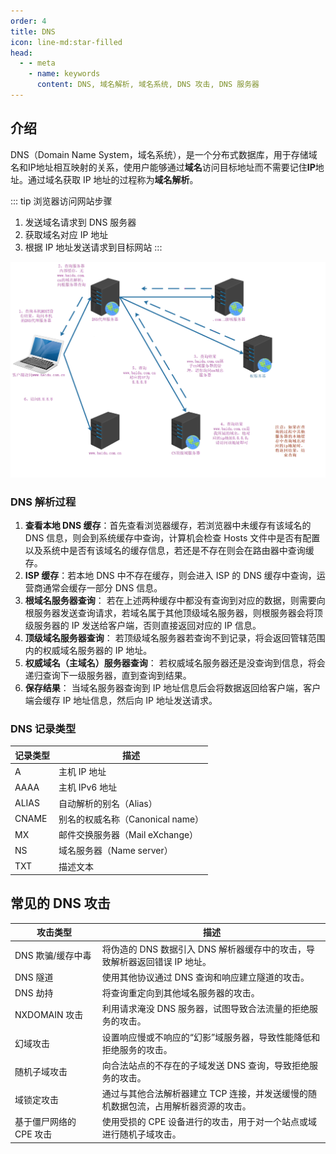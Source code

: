 ```yaml
---
order: 4
title: DNS
icon: line-md:star-filled
head:
  - - meta
    - name: keywords
      content: DNS, 域名解析, 域名系统, DNS 攻击, DNS 服务器
---
```


## 介绍

DNS（Domain Name System，域名系统），是一个分布式数据库，用于存储域名和IP地址相互映射的关系，使用户能够通过**域名**访问目标地址而不需要记住**IP**地址。通过域名获取 IP 地址的过程称为**域名解析**。

::: tip 浏览器访问网站步骤
1. 发送域名请求到 DNS 服务器
2. 获取域名对应 IP 地址
3. 根据 IP 地址发送请求到目标网站
:::

![dns](/assets/image/article/network/dns-example.png)

### DNS 解析过程

1. **查看本地 DNS 缓存**：首先查看浏览器缓存，若浏览器中未缓存有该域名的 DNS 信息，则会到系统缓存中查询，计算机会检查 Hosts 文件中是否有配置以及系统中是否有该域名的缓存信息，若还是不存在则会在路由器中查询缓存。
2. **ISP 缓存**：若本地 DNS 中不存在缓存，则会进入 ISP 的 DNS 缓存中查询，运营商通常会缓存一部分 DNS 信息。
3. **根域名服务器查询**： 若在上述两种缓存中都没有查询到对应的数据，则需要向根服务器发送查询请求，若域名属于其他顶级域名服务器，则根服务器会将顶级服务器的 IP 发送给客户端，否则直接返回对应的 IP 信息。
4. **顶级域名服务器查询**： 若顶级域名服务器若查询不到记录，将会返回管辖范围内的权威域名服务器的 IP 地址。
5. **权威域名（主域名）服务器查询**： 若权威域名服务器还是没查询到信息，将会递归查询下一级服务器，直到查询到结果。
6. **保存结果**： 当域名服务器查询到 IP 地址信息后会将数据返回给客户端，客户端会缓存 IP 地址信息，然后向 IP 地址发送请求。

### DNS 记录类型

| 记录类型 | 描述                             |
| -------- | -------------------------------- |
| A        | 主机 IP 地址                     |
| AAAA     | 主机 IPv6 地址                   |
| ALIAS    | 自动解析的别名（Alias）          |
| CNAME    | 别名的权威名称（Canonical name） |
| MX       | 邮件交换服务器（Mail eXchange）  |
| NS       | 域名服务器（Name server）        |
| TXT      | 描述文本                         |

## 常见的 DNS 攻击

| 攻击类型                | 描述                                                                                |
| ----------------------- | ----------------------------------------------------------------------------------- |
| DNS 欺骗/缓存中毒       | 将伪造的 DNS 数据引入 DNS 解析器缓存中的攻击，导致解析器返回错误 IP 地址。          |
| DNS 隧道                | 使用其他协议通过 DNS 查询和响应建立隧道的攻击。                                     |
| DNS 劫持                | 将查询重定向到其他域名服务器的攻击。                                                |
| NXDOMAIN 攻击           | 利用请求淹没 DNS 服务器，试图导致合法流量的拒绝服务的攻击。                         |
| 幻域攻击                | 设置响应慢或不响应的“幻影”域服务器，导致性能降低和拒绝服务的攻击。                  |
| 随机子域攻击            | 向合法站点的不存在的子域发送 DNS 查询，导致拒绝服务的攻击。                         |
| 域锁定攻击              | 通过与其他合法解析器建立 TCP 连接，并发送缓慢的随机数据包流，占用解析器资源的攻击。 |
| 基于僵尸网络的 CPE 攻击 | 使用受损的 CPE 设备进行的攻击，用于对一个站点或域进行随机子域攻击。                 |
